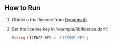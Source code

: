 ## How to Run
1. Obtain a trial license from [Dynamsoft](https://www.dynamsoft.com/customer/license/trialLicense/?product=dcv&package=cross-platform).
2. Set the license key in 'example/lib/license.dart':
    
    ```dart
    String LICENSE_KEY = 'LICENSE-KEY';
    ```